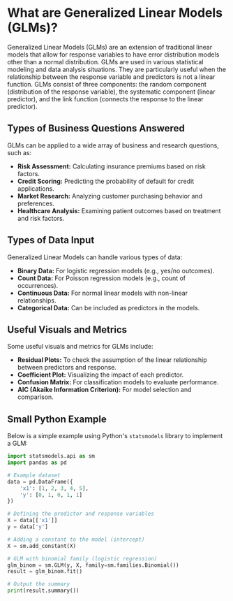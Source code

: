 # What are Generalized Linear Models (GLMs)?

Generalized Linear Models (GLMs) are an extension of traditional linear models that allow for response variables to have error distribution models other than a normal distribution. GLMs are used in various statistical modeling and data analysis situations. They are particularly useful when the relationship between the response variable and predictors is not a linear function. GLMs consist of three components: the random component (distribution of the response variable), the systematic component (linear predictor), and the link function (connects the response to the linear predictor).

## Types of Business Questions Answered

GLMs can be applied to a wide array of business and research questions, such as:

- **Risk Assessment:** Calculating insurance premiums based on risk factors.
- **Credit Scoring:** Predicting the probability of default for credit applications.
- **Market Research:** Analyzing customer purchasing behavior and preferences.
- **Healthcare Analysis:** Examining patient outcomes based on treatment and risk factors.

## Types of Data Input

Generalized Linear Models can handle various types of data:

- **Binary Data:** For logistic regression models (e.g., yes/no outcomes).
- **Count Data:** For Poisson regression models (e.g., count of occurrences).
- **Continuous Data:** For normal linear models with non-linear relationships.
- **Categorical Data:** Can be included as predictors in the models.

## Useful Visuals and Metrics

Some useful visuals and metrics for GLMs include:

- **Residual Plots:** To check the assumption of the linear relationship between predictors and response.
- **Coefficient Plot:** Visualizing the impact of each predictor.
- **Confusion Matrix:** For classification models to evaluate performance.
- **AIC (Akaike Information Criterion):** For model selection and comparison.

## Small Python Example

Below is a simple example using Python's `statsmodels` library to implement a GLM:

```python
import statsmodels.api as sm
import pandas as pd

# Example dataset
data = pd.DataFrame({
    'x1': [1, 2, 3, 4, 5],
    'y': [0, 1, 0, 1, 1]
})

# Defining the predictor and response variables
X = data[['x1']]
y = data['y']

# Adding a constant to the model (intercept)
X = sm.add_constant(X)

# GLM with binomial family (logistic regression)
glm_binom = sm.GLM(y, X, family=sm.families.Binomial())
result = glm_binom.fit()

# Output the summary
print(result.summary())
